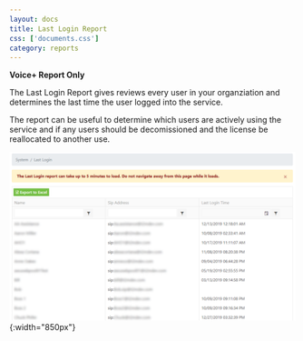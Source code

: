 ```yaml
---
layout: docs
title: Last Login Report
css: ['documents.css']
category: reports
---
```


**Voice+ Report Only**

The Last Login Report gives reviews every user in your organziation and determines the last time the user logged into the service.

The report can be useful to determine which users are actively using the service and if any users should be decomissioned and the license be reallocated to another use.

![Cloud Portal](/assets/images/reports.4.png){:width="850px"}
